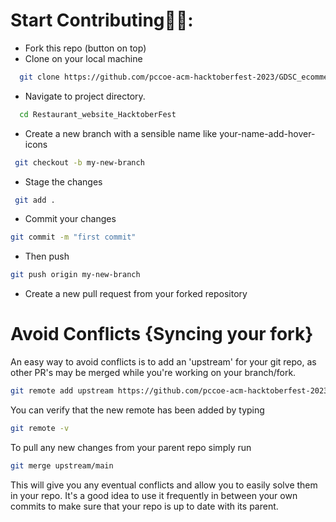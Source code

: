
# Start Contributing🤩🤗:
- Fork this repo (button on top)
- Clone on your local machine

```bash
  git clone https://github.com/pccoe-acm-hacktoberfest-2023/GDSC_ecommerce_istop_dummywebsite.git
```
- Navigate to project directory.
```bash
  cd Restaurant_website_HacktoberFest
```
- Create a new branch with a sensible name like your-name-add-hover-icons
```bash
 git checkout -b my-new-branch
```
- Stage the changes
```bash
 git add .
```
- Commit your changes
```bash 
git commit -m "first commit"
```
- Then push
```bash 
git push origin my-new-branch
```

- Create a new pull request from your forked repository

# Avoid Conflicts {Syncing your fork}
An easy way to avoid conflicts is to add an 'upstream' for your git repo, as other PR's may be merged while you're working on your branch/fork.
```bash 
git remote add upstream https://github.com/pccoe-acm-hacktoberfest-2023/GDSC_ecommerce_istop_dummywebsite.git
```
You can verify that the new remote has been added by typing
```bash
git remote -v
```
To pull any new changes from your parent repo simply run
```bash
git merge upstream/main
```
This will give you any eventual conflicts and allow you to easily solve them in your repo. It's a good idea to use it frequently in between your own commits to make sure that your repo is up to date with its parent.
